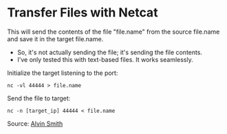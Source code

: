 # Transfer Files with Netcat

This will send the contents of the file "file.name" from the source file.name and save it in the target file.name. 
- So, it's not actually sending the file; it's sending the file contents.
- I've only tested this with text-based files. It works seamlessly.

Initialize the target listening to the port: 
```
nc -vl 44444 > file.name
```

Send the file to target:
```
nc -n [target_ip] 44444 < file.name
```

Source: [Alvin Smith](https://gist.github.com/A1vinSmith/78786df7899a840ec43c5ddecb6a4740)
